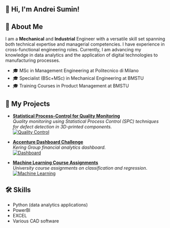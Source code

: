 ## 👋 Hi, I'm Andrei Sumin!


## 📘 About Me
I am a **Mechanical** and **Industrial** Engineer with a versatile skill set spanning both technical expertise and managerial competencies. I have experience in cross-functional engineering roles. Currently, I am advancing my knowledge in data analytics and the application of digital technologies to manufacturing processes.

- 🎓 MSc in Management Engineering at Politecnico di Milano
- 🎓 Specialist (BSc+MSc) in Mechanical Engineering at BMSTU
- 🎓 Training Courses in Product Management at BMSTU


## 📂 My Projects 

- [**Statistical Process-Control for Quality Monitoring**](https://github.com/Andrei-Sumin/Statistical-Process-Control-for-Quality-Monitoring/blob/main/README.md)  
  *Quality monitoring using Statistical Process Control (SPC) techniques for defect detection in 3D-printed components.*<br>
  [![Quality Control](https://img.shields.io/badge/Quality%20Control-91c7d6?style=flat&labelColor=91c7d6)](https://github.com/Andrei-Sumin/Statistical-Process-Control-for-Quality-Monitoring/blob/main/README.md)

- [**Accenture Dashboard Challenge**](https://github.com/Andrei-Sumin/Accenture-Dashboard-Challenge)  
  *Kering Group financial analytics dashboard.*<br>
  [![Dashboard](https://img.shields.io/badge/Dashboard-A8D5BA?style=flat&labelColor=A8D5BA)](https://github.com/Andrei-Sumin/Accenture-Dashboard-Challenge)

- [**Machine Learning Course Assignments**](https://github.com/Andrei-Sumin/Machine-Learning-class-assignments)  
  *University course assignments on classification and regression*.<br>
  [![Machine Learning](https://img.shields.io/badge/Machine-Learning-FAD4C0?style=flat&labelColor=FAD4C0)](https://github.com/Andrei-Sumin/Machine-Learning-class-assignments)


## 🛠 Skills
- Python (data analytics applications)
- PowerBI
- EXCEL
- Various CAD software
